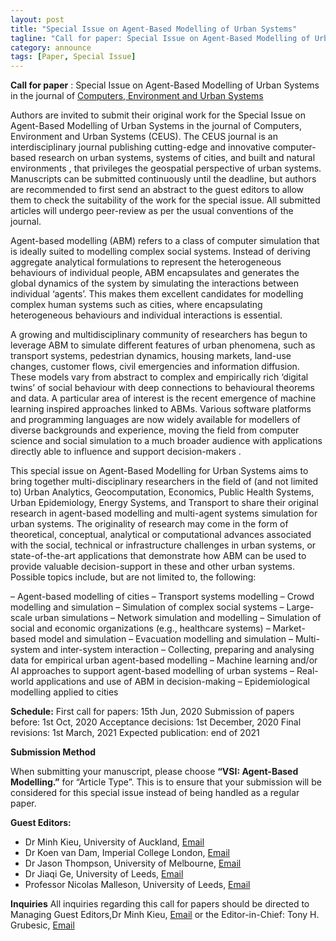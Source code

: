 ```yaml
---
layout: post
title: "Special Issue on Agent-Based Modelling of Urban Systems"
tagline: "Call for paper: Special Issue on Agent-Based Modelling of Urban Systems"
category: announce
tags: [Paper, Special Issue]
---
```


**Call for paper** : Special Issue on Agent-Based Modelling of Urban Systems in the journal of [Computers, Environment and Urban Systems](https://www.sciencedirect.com/journal/computers-environment-and-urban-systems)

Authors are invited to submit their original work for the Special Issue on Agent-Based Modelling of Urban Systems in the journal of Computers, Environment and Urban Systems (CEUS). The CEUS journal is an interdisciplinary journal publishing cutting-edge and innovative computer-based research on urban systems, systems of cities, and built and natural environments , that privileges the geospatial perspective of urban systems. Manuscripts can be submitted continuously until the deadline, but authors are recommended to first send an abstract to the guest editors to allow them to check the suitability of the work for the special issue. All submitted articles will undergo peer-review as per the usual conventions of the journal.

Agent-based modelling (ABM) refers to a class of computer simulation that is ideally suited to modelling complex social systems. Instead of deriving aggregate analytical formulations to represent the heterogeneous behaviours of individual people, ABM encapsulates and generates the global dynamics of the system by simulating the interactions between individual ‘agents’. This makes them excellent candidates for modelling complex human systems such as cities, where encapsulating heterogeneous behaviours and individual interactions is essential. 

A growing and multidisciplinary community of researchers has begun to leverage ABM to simulate different features of urban phenomena, such as transport systems, pedestrian dynamics, housing markets, land-use changes, customer flows, civil emergencies and information diffusion. These models vary from abstract to complex and empirically rich ‘digital twins’ of social behaviour with deep connections to behavioural theorems and data. A particular area of interest is the recent emergence of machine learning inspired approaches linked to ABMs. Various software platforms and programming languages are now widely available for modellers of diverse backgrounds and experience, moving the field from computer science and social simulation to a much broader audience with applications directly able to influence and support decision-makers . 

This special issue on Agent-Based Modelling for Urban Systems aims to bring together multi-disciplinary researchers in the field of (and not limited to) Urban Analytics, Geocomputation, Economics, Public Health Systems, Urban Epidemiology, Energy Systems, and Transport to share their original research in agent-based modelling and multi-agent systems simulation for urban systems. The originality of research may come in the form of theoretical, conceptual, analytical or computational advances associated with the social, technical or infrastructure challenges in urban systems, or state-of-the-art applications that demonstrate how ABM can be used to provide valuable decision-support in these and other urban systems. Possible topics include, but are not limited to, the following:

– Agent-based modelling of cities
– Transport systems modelling 
– Crowd modelling and simulation
– Simulation of complex social systems
– Large-scale urban simulations
– Network simulation and modelling
– Simulation of social and economic organizations (e.g., healthcare systems)
– Market-based model and simulation
– Evacuation modelling and simulation
– Multi-system and inter-system interaction
– Collecting, preparing and analysing data for empirical urban agent-based modelling
– Machine learning and/or AI approaches to support agent-based modelling of urban systems
– Real-world applications and use of ABM in decision-making
– Epidemiological modelling applied to cities

**Schedule:**
First call for papers: 15th Jun, 2020
Submission of papers before: 1st Oct, 2020
Acceptance decisions: 1st December, 2020
Final revisions: 1st March, 2021
Expected publication: end of 2021

**Submission Method**

When submitting your manuscript, please choose **“VSI: Agent-Based Modelling.”** for “Article Type”. This is to ensure that your submission will be considered for this special issue instead of being handled as a regular paper.

**Guest Editors:**
- Dr Minh Kieu, University of Auckland, [Email](minh.kieu@auckland.ac.nz)
- Dr Koen van Dam, Imperial College London, [Email](k.van-dam@imperial.ac.uk)
- Dr Jason Thompson, University of Melbourne, [Email](jason.thompson@unimelb.edu.au) 
- Dr Jiaqi Ge, University of Leeds, [Email](j.ge@leeds.ac.uk)   
- Professor Nicolas Malleson, University of Leeds, [Email](n.s.malleson@leeds.ac.uk) 

**Inquiries**
All inquiries regarding this call for papers should be directed to Managing Guest Editors,Dr Minh Kieu, [Email](minh.kieu@auckland.ac.nz) or the Editor-in-Chief: Tony H. Grubesic, [Email](grubesic@utexas.edu) 

